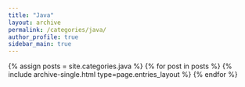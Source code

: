 ```yaml
---
title: "Java"
layout: archive
permalink: /categories/java/
author_profile: true
sidebar_main: true
---
```


{% assign posts = site.categories.java %}
{% for post in posts %}
{% include archive-single.html type=page.entries_layout %}
{% endfor %}